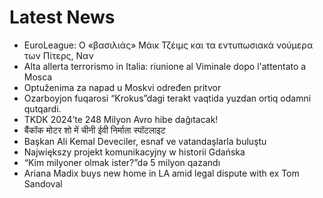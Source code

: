 # Latest News
-  EuroLeague: Ο «βασιλιάς» Μάικ Τζέιμς και τα εντυπωσιακά νούμερα των Πίτερς, Ναν
-  Alta allerta terrorismo in Italia: riunione al Viminale dopo l'attentato a Mosca
-  Optuženima za napad u Moskvi određen pritvor
-  Ozarboyjon fuqarosi “Krokus”dagi terakt vaqtida yuzdan ortiq odamni qutqardi.
-  TKDK 2024’te 248 Milyon Avro hibe dağıtacak!
-  बैंकॉक मोटर शो में चीनी ईवी निर्माता स्पॉटलाइट
-  Başkan Ali Kemal Deveciler, esnaf ve vatandaşlarla buluştu
-  Największy projekt komunikacyjny w historii Gdańska
-  “Kim milyoner olmak ister?”də 5 milyon qazandı
-  Ariana Madix buys new home in LA amid legal dispute with ex Tom Sandoval
